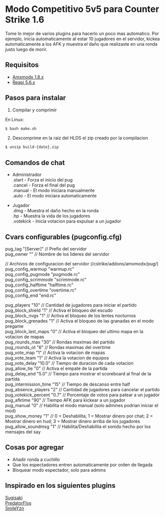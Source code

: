 # Modo Competitivo 5v5 para Counter Strike 1.6

Tome lo mejor de varios plugins para hacerlo un poco mas automatico. Por ejemplo, inicia automaticamente al estar 10 jugadores en el servidor, kickea automaticamente a los AFK y muestra el daño que realizaste en una ronda justo luego de morir.

## Requisitos

- [Amxmodx 1.8.x](https://www.amxmodx.org/)
- [Reapi 5.6.x](https://github.com/s1lentq/reapi)

## Pasos para instalar

1. Compilar y comprimir

En Linux: 

```bash
$ bash make.sh
```

2. Descomprime en la raiz del HLDS el zip creado por la compilacion 

```bash
$ unzip build-{date}.zip
```

## Comandos de chat

- Administrador<br>
	.start		- Forza el inicio del pug<br>
	.cancel		- Forza el final del pug<br>
	.manual		- El modo iniciara manualmente<br>
	.auto		- El modo iniciara automaticamente<br>

- Jugador<br>
	.dmg						- Muestra el daño hecho en la ronda<br>
	.hp							- Muestra la vida de los jugadores<br>
	.votekick <nombre> <razon>	- Inicia votacion para expulsar a un jugador<br>

## Cvars configurables (pugconfig.cfg)

pug_tag		"[Server]" // Prefix del servidor<br>
pug_owner	"" // Nombre de los lideres del servidor<br>

// Archivos de configuracion del servidor (/cstrike/addons/amxmodx/pug/)<br>
pug_config_warmup		"warmup.rc"<br>
pug_config_pugmode		"pugmode.rc"<br>
pug_config_scrimmode	"scrimmode.rc"<br>
pug_config_halftime		"halftime.rc"<br>
pug_config_overtime		"overtime.rc"<br>
pug_config_end			"end.rc"<br>

pug_players			"10" // Cantidad de jugadores para iniciar el partido<br>
pug_block_shield	"1" // Activa el bloqueo del escudo<br>
pug_block_nvgs		"1" // Activa el bloqueo de los lentes nocturnos<br>
pug_block_grenades	"1" // Activa el bloqueo de las granadas en el modo pregame<br>
pug_block_last_maps "0" // Activa el bloqueo del ultimo mapa en la votacion de mapas<br>
pug_rounds_max		"30" // Rondas maximas del partido<br>
pug_rounds_ot		"6" // Rondas maximas del overtime<br>
pug_vote_map		"1" // Activa la votacion de mapas<br>
pug_vote_team		"1" // Activa la votacion de equipos<br>
pug_vote_delay		"10.0" // Tiempo de duracion de cada votacion<br>
pug_allow_tie		"0" // Activa el empate de la partida<br>
pug_delay_end		"5.0" // Tiempo para mostrar el scoreboard al final de la partida<br>
pug_intermission_time	"15" // Tiempo de descanso entre half<br>
pug_absence_players		"2" // Cantidad de jugadores para cancelar el partido<br>
pug_votekick_percent	"0.7" // Porcentaje de votos para patear a un jugador<br>
pug_afktime				"90" // Tiempo AFK para kickear a un jugador<br>
pug_manual				"0" // Habilita el modo manual (solo admines podrian iniciar el mod)<br>
pug_show_money			"1" // 0 = Deshabilita; 1 = Mostrar dinero por chat; 2 = Mostrar dinero en hud; 3 = Mostrar dinero arriba de los jugadores<br>
pug_allow_soundmsg		"1" // Habilita/Deshabilita el sonido hecho por los mensajes del say<br>

## Cosas por agregar
- Añadir ronda a cuchillo
- Que los espectadores entren automaticamente por orden de llegada
- Bloquear modo espectador, solo para admins

## Inspirado en los siguientes plugins

[Sugisaki](https://amxmodx-es.com/Thread-Competitive-Face-it-Pick-Up-Game-PUG)<br>
[PredatorFlys](https://amxmodx-es.com/Thread-Auto-Mix-YAP-Capitan-resubido)<br>
[SmileYzn](https://github.com/SmileYzn/CS_PugMod)<br>

